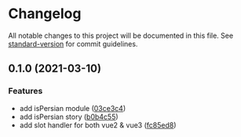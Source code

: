 # Changelog

All notable changes to this project will be documented in this file. See [standard-version](https://github.com/conventional-changelog/standard-version) for commit guidelines.

## 0.1.0 (2021-03-10)


### Features

* add isPersian module ([03ce3c4](https://github.com/persian-tools/vue-persian-tools/commit/03ce3c4d5ce9400001a94e3f21bc7a6c784b6145))
* add isPersian story ([b0b4c55](https://github.com/persian-tools/vue-persian-tools/commit/b0b4c55a3a67f3c5205bc3b7d9872695471d36ac))
* add slot handler for both vue2 & vue3 ([fc85ed8](https://github.com/persian-tools/vue-persian-tools/commit/fc85ed812f0207fa90e3cd4f7a9acac99ce5cdba))
